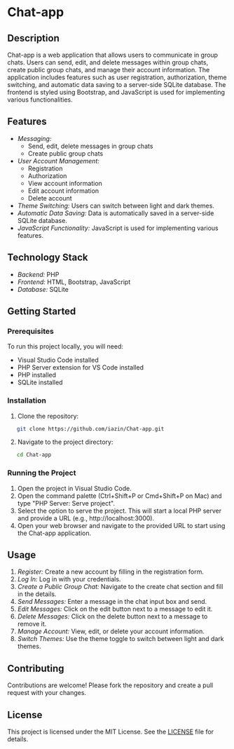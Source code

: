 # Chat-app

## Description

Chat-app is a web application that allows users to communicate in group chats. Users can send, edit, and delete messages within group chats, create public group chats, and manage their account information. The application includes features such as user registration, authorization, theme switching, and automatic data saving to a server-side SQLite database. The frontend is styled using Bootstrap, and JavaScript is used for implementing various functionalities.

## Features

- *Messaging:*
  - Send, edit, delete messages in group chats
  - Create public group chats
- *User Account Management:*
  - Registration
  - Authorization
  - View account information
  - Edit account information
  - Delete account
- *Theme Switching:* Users can switch between light and dark themes.
- *Automatic Data Saving:* Data is automatically saved in a server-side SQLite database.
- *JavaScript Functionality:* JavaScript is used for implementing various features.

## Technology Stack

- *Backend:* PHP
- *Frontend:* HTML, Bootstrap, JavaScript
- *Database:* SQLite

## Getting Started

### Prerequisites

To run this project locally, you will need:

- Visual Studio Code installed
- PHP Server extension for VS Code installed
- PHP installed
- SQLite installed

### Installation

1. Clone the repository:
```sh
   git clone https://github.com/iazin/Chat-app.git
```
2. Navigate to the project directory:
```sh
   cd Chat-app
```

### Running the Project

1. Open the project in Visual Studio Code.
2. Open the command palette (Ctrl+Shift+P or Cmd+Shift+P on Mac) and type "PHP Server: Serve project".
3. Select the option to serve the project. This will start a local PHP server and provide a URL (e.g., http://localhost:3000).
4. Open your web browser and navigate to the provided URL to start using the Chat-app application.

## Usage

1. *Register:* Create a new account by filling in the registration form.
2. *Log In:* Log in with your credentials.
3. *Create a Public Group Chat:* Navigate to the create chat section and fill in the details.
4. *Send Messages:* Enter a message in the chat input box and send.
5. *Edit Messages:* Click on the edit button next to a message to edit it.
6. *Delete Messages:* Click on the delete button next to a message to remove it.
7. *Manage Account:* View, edit, or delete your account information.
8. *Switch Themes:* Use the theme toggle to switch between light and dark themes.

## Contributing

Contributions are welcome! Please fork the repository and create a pull request with your changes.

## License

This project is licensed under the MIT License. See the [LICENSE](LICENSE) file for details.
